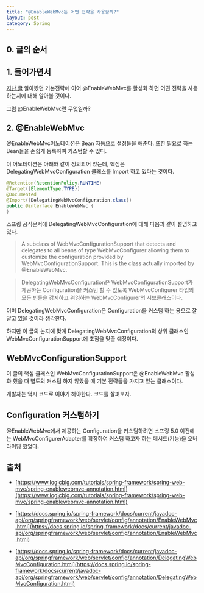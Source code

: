```yaml
---
title: "@EnableWebMvc는 어떤 전략을 사용할까?"
layout: post
category: Spring
---
```



## 0. 글의 순서

## 1. 들어가면서

[지난 글](https://www.minseong.kim/dispatcherservlet-default-strategy.html) 알아봤던 기본전략에 이어 @EnableWebMvc를 활성화 하면 어떤 전략을 사용하는지에 대해 알아볼 것이다.

그럼 @EnableWebMvc란 무엇일까?


## 2. @EnableWebMvc

@EnableWebMvc어노테이션은 Bean 자동으로 설정들을 해준다. 또한 필요로 하는 Bean들을 손쉽게 등록하여 커스텀할 수 있다.

이 어노테이션은 아래와 같이 정의되어 있는데, 핵심은 DelegatingWebMvcConfiguration 클래스를 Import 하고 있다는 것이다.

~~~java
@Retention(RetentionPolicy.RUNTIME)
@Target({ElementType.TYPE})
@Documented
@Import({DelegatingWebMvcConfiguration.class})
public @interface EnableWebMvc {
}
~~~

스프링 공식문서에 DelegatingWebMvcConfiguration에 대해 다음과 같이 설명하고 있다.

> A subclass of WebMvcConfigurationSupport that detects and delegates to all beans of type WebMvcConfigurer allowing them to customize the configuration provided by WebMvcConfigurationSupport. This is the class actually imported by @EnableWebMvc.


> DelegatingWebMvcConfiguration은 
WebMvcConfigurationSupport가 제공하는 Configuration을 커스텀 할 수 있도록 WebMvcConfigurer 타입의 모든 빈들을 감지하고 위임하는 WebMvcConfigurer의 서브클래스이다.


이미 DelegatingWebMvcConfiguration은 Configuration을 커스텀 하는 용으로 잘 알고 있을 것이라 생각한다.

하지만 이 글의 논지에 맞게 DelegatingWebMvcConfiguration의 상위 클래스인 WebMvcConfigurationSupport에 초점을 맞출 예정이다.



## WebMvcConfigurationSupport

이 글의 핵심 클래스인 WebMvcConfigurationSupport은 @EnableWebMvc 활성화 했을 때 별도의 커스텀 하지 않았을 때 기본 전략들을 가지고 있는 클래스이다.

개발자는 역시 코드로 이야기 해야한다. 코드를 살펴보자.



## Configuration 커스텀하기

@EnableWebMvc에서 제공하는 Configuration을 커스텀하려면 스프링 5.0 이전에는 WebMvcConfigurerAdapter를 확장하여 커스텀 하고자 하는 메서드(기능)을 오버라이딩 했었다.





## 출처

- [https://www.logicbig.com/tutorials/spring-framework/spring-web-mvc/spring-enablewebmvc-annotation.html](https://www.logicbig.com/tutorials/spring-framework/spring-web-mvc/spring-enablewebmvc-annotation.html)

- [https://docs.spring.io/spring-framework/docs/current/javadoc-api/org/springframework/web/servlet/config/annotation/EnableWebMvc.html](https://docs.spring.io/spring-framework/docs/current/javadoc-api/org/springframework/web/servlet/config/annotation/EnableWebMvc.html)

- [https://docs.spring.io/spring-framework/docs/current/javadoc-api/org/springframework/web/servlet/config/annotation/DelegatingWebMvcConfiguration.html](https://docs.spring.io/spring-framework/docs/current/javadoc-api/org/springframework/web/servlet/config/annotation/DelegatingWebMvcConfiguration.html)